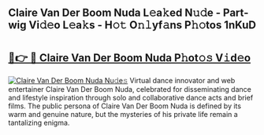 ## Claire Van Der Boom Nuda L𝚎a𝚔ed N𝚞𝚍e - Part-wig Vi𝚍𝚎o L𝚎a𝚔s - H𝚘𝚝 O𝚗𝚕yf𝚊ns P𝚑𝚘tos 1nKuD

# <h2><a href="http://kfahbn.oniu.top/?m=Claire+Van+Der+Boom+Nuda">🔗👉 🔴 Claire Van Der Boom Nuda P𝚑ot𝚘𝚜 V𝚒d𝚎o</a></h2>

[![Claire Van Der Boom Nuda Nu𝚍e𝚜](https://i.imgur.com/0qMVB7G.gif)](http://kfahbn.oniu.top/?m=Claire+Van+Der+Boom+Nuda)
Virtual dance innovator and web entertainer Claire Van Der Boom Nuda, celebrated for disseminating dance and lifestyle inspiration through solo and collaborative dance acts and brief films. The public persona of Claire Van Der Boom Nuda is defined by its warm and genuine nature, but the mysteries of his private life remain a tantalizing enigma.  
